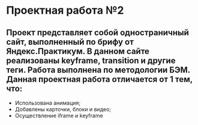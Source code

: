 # Проектная работа №2

## Проект представляет собой одностраничный сайт, выполненный по брифу от Яндекс.Практикум. В данном сайте реализованы keyframe, transition и другие теги. Работа выполнена по методологии БЭМ. Данная проектная работа отличается от 1 тем, что:

* Использована анимация;
* Добавлены карточки, блоки и видео;
* Осуществление iframe и keyframe
